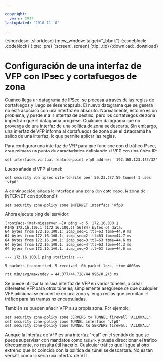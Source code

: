 ```yaml
---

copyright:
  years: 2017
lastupdated: "2018-11-10"

---
```


{:shortdesc: .shortdesc}
{:new_window: target="_blank"}
{:codeblock: .codeblock}
{:pre: .pre}
{:screen: .screen}
{:tip: .tip}
{:download: .download}

# Configuración de una interfaz de VFP con IPsec y cortafuegos de zona
Cuando llega un datagrama de IPSec, se procesa a través de las reglas de cortafuegos y luego se desencapsula. El nuevo datagrama que se genera no está asociado con una interfaz en absoluto. Normalmente, esto no es un problema, y puede ir a la interfaz de destino, pero los cortafuegos de zona impedirán que el datagrama progrese. Cualquier datagrama que no provenga de una interfaz de una política de zona se descarta. Sin embargo, una interfaz de VFP informa al cortafuegos de zona que el datagrama ha salido de una interfaz, lo que permite aplicar las reglas. 

Para configurar una interfaz de VFP para que funcione con el tráfico IPsec, cree primero un punto de característica definiendo el VFP con una única IP:

```
set interfaces virtual-feature-point vfp0 address '192.168.123.123/32'
```

Luego añada el VFP al túnel:

```
set security vpn ipsec site-to-site peer 50.23.177.59 tunnel 1 uses 'vfp0'
```

A continuación, añada la interfaz a una zona (en este caso, la zona de INTERNET con dp0bond1):

```
set security zone-policy zone INTERNET interface 'vfp0'
```

Ahora ejecute ping del servidor:

```
[root@acs-jmat-migserver ~]# ping -c 5  172.16.100.1
PING 172.16.100.1 (172.16.100.1) 56(84) bytes of data.
64 bytes from 172.16.100.1: icmp_seq=1 ttl=63 time=44.9 ms
64 bytes from 172.16.100.1: icmp_seq=2 ttl=63 time=44.7 ms
64 bytes from 172.16.100.1: icmp_seq=3 ttl=63 time=44.6 ms
64 bytes from 172.16.100.1: icmp_seq=4 ttl=63 time=44.3 ms
64 bytes from 172.16.100.1: icmp_seq=5 ttl=63 time=44.8 ms

--- 172.16.100.1 ping statistics ---

5 packets transmitted, 5 received, 0% packet loss, time 4006ms

rtt min/avg/max/mdev = 44.377/44.728/44.996/0.243 ms
```

Se puede utilizar la misma interfaz de VFP en varios túneles, o crear diferentes VFP para otros túneles; simplemente asegúrese de que cualquier VFP adicional se encuentre en una zona y tenga reglas que permitan el tráfico para las tramas no encapsuladas.

También se pueden añadir VFP a su propia zona. Por ejemplo:

```
set security zone-policy zone SERVERS to TUNNEL firewall 'ALLOWALL'
set security zone-policy zone TUNNEL interface 'vfp0'
set security zone-policy zone TUNNEL to SERVERS firewall 'ALLOWALL'
```

Aunque la interfaz de VFP es una interfaz "real" en el sentido de que se puede supervisar con mandatos como `tshark` y puede direccionar el tráfico directamente, no resulta útil hacerlo. Cualquier tráfico que llegue al otro extremo que no coincida con la política del túnel se descartará. No es tan versátil como lo sería una interfaz de VTI.
